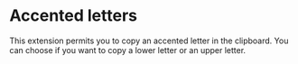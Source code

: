 # Accented letters
This extension permits you to copy an accented letter in the clipboard. You can choose if you want to copy a lower letter or an upper letter.